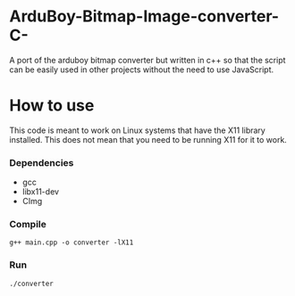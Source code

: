# ArduBoy-Bitmap-Image-converter-C-
A port of the arduboy bitmap converter but written in c++ so that the script can be easily used in other projects without  the need to use JavaScript.

# How to use

This code is meant to work on Linux systems that have the X11 library installed. This does not mean that you need to be running X11 for it to work.

### Dependencies
- gcc
- libx11-dev
- CImg

### Compile
```g++ main.cpp -o converter -lX11```

### Run

```./converter```
